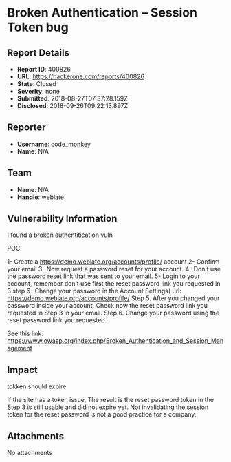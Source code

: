 # Broken Authentication – Session Token bug

## Report Details
- **Report ID**: 400826
- **URL**: https://hackerone.com/reports/400826
- **State**: Closed
- **Severity**: none
- **Submitted**: 2018-08-27T07:37:28.159Z
- **Disclosed**: 2018-09-26T09:22:13.897Z

## Reporter
- **Username**: code_monkey
- **Name**: N/A

## Team
- **Name**: N/A
- **Handle**: weblate

## Vulnerability Information
I found a broken authentitication vuln

POC:

1- Create a https://demo.weblate.org/accounts/profile/ account
2- Confirm your email
3- Now request a password reset for your account.
4- Don’t use the password reset link that was sent to your email.
5- Login to your account, remember don’t use first the reset password link you requested in 3 step
6- Change your password in the Account Settings( url: https://demo.weblate.org/accounts/profile/
Step 5. After you changed your password inside your account, Check now the reset password link you requested in Step 3 in your email.
Step 6. Change your password using the reset password link you requested.


See this link: https://www.owasp.org/index.php/Broken_Authentication_and_Session_Management

## Impact

tokken should expire 


If the site has a token issue, The result is the reset password token in the Step 3 is still usable and did not expire yet. Not invalidating the session token for the reset password is not a good practice for a company.

## Attachments
No attachments
